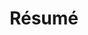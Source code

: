 ---
title: Résumé
layout: resume
aliases:
- cv

# Output formats
outputs:
- html
#- latex
#- pdf

# Navbar
menu:
  navbar:
    weight: 3
    params:
      show: true
search: false
sidebar: false
toc: true

# Header
photo: false
location: false
phone: false
website: true
email: true
telegram: true
github: true
linkedin: true
leetcode: true

# Sections
work: true
education: true
skills: true
languages: true
projects: false
awards: false
publications: false
certificates: false
references: false
volunteer: false
interests: false
---